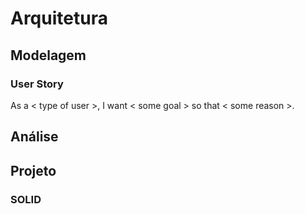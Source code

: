 # Arquitetura

## Modelagem

### User Story

As a &lt; type of user &gt;, I want &lt; some goal &gt; so that &lt; some reason &gt;.

## Análise

## Projeto

### SOLID

